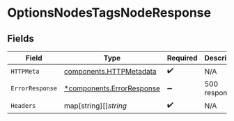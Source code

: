 # OptionsNodesTagsNodeResponse


## Fields

| Field                                                                 | Type                                                                  | Required                                                              | Description                                                           |
| --------------------------------------------------------------------- | --------------------------------------------------------------------- | --------------------------------------------------------------------- | --------------------------------------------------------------------- |
| `HTTPMeta`                                                            | [components.HTTPMetadata](../../models/components/httpmetadata.md)    | :heavy_check_mark:                                                    | N/A                                                                   |
| `ErrorResponse`                                                       | [*components.ErrorResponse](../../models/components/errorresponse.md) | :heavy_minus_sign:                                                    | 500 response                                                          |
| `Headers`                                                             | map[string][]*string*                                                 | :heavy_check_mark:                                                    | N/A                                                                   |